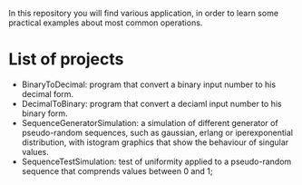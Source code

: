 In this repository you will find various application, in order to learn some practical examples about most common operations.

# List of projects

- BinaryToDecimal: program that convert a binary input number to his decimal form.
- DecimalToBinary: program that convert a deciaml input number to his binary form.
- SequenceGeneratorSimulation: a simulation of different generator of pseudo-random sequences, such as gaussian, erlang or iperexponential distribution, with istogram graphics that show the behaviour of singular values.
- SequenceTestSimulation: test of uniformity applied to a pseudo-random sequence that comprends values between 0 and 1;


